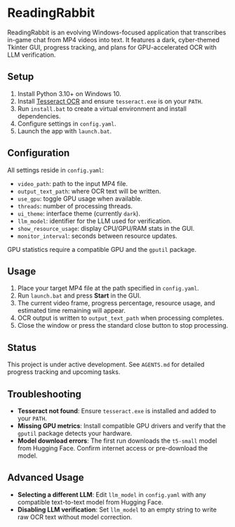 # ReadingRabbit

ReadingRabbit is an evolving Windows-focused application that transcribes
in-game chat from MP4 videos into text. It features a dark, cyber-themed
Tkinter GUI, progress tracking, and plans for GPU-accelerated OCR with LLM
verification.

## Setup
1. Install Python 3.10+ on Windows 10.
2. Install [Tesseract OCR](https://github.com/UB-Mannheim/tesseract/wiki) and ensure `tesseract.exe` is on your `PATH`.
3. Run `install.bat` to create a virtual environment and install dependencies.
4. Configure settings in `config.yaml`.
5. Launch the app with `launch.bat`.

## Configuration
All settings reside in `config.yaml`:
- `video_path`: path to the input MP4 file.
- `output_text_path`: where OCR text will be written.
- `use_gpu`: toggle GPU usage when available.
- `threads`: number of processing threads.
- `ui_theme`: interface theme (currently `dark`).
- `llm_model`: identifier for the LLM used for verification.
- `show_resource_usage`: display CPU/GPU/RAM stats in the GUI.
- `monitor_interval`: seconds between resource updates.

GPU statistics require a compatible GPU and the `gputil` package.

## Usage
1. Place your target MP4 file at the path specified in `config.yaml`.
2. Run `launch.bat` and press **Start** in the GUI.
3. The current video frame, progress percentage, resource usage, and estimated
   time remaining will appear.
4. OCR output is written to `output_text_path` when processing completes.
5. Close the window or press the standard close button to stop processing.

## Status
This project is under active development. See `AGENTS.md` for detailed
progress tracking and upcoming tasks.

## Troubleshooting
- **Tesseract not found**: Ensure `tesseract.exe` is installed and added to
  your `PATH`.
- **Missing GPU metrics**: Install compatible GPU drivers and verify that the
  `gputil` package detects your hardware.
- **Model download errors**: The first run downloads the `t5-small` model from
  Hugging Face. Confirm internet access or pre-download the model.

## Advanced Usage
- **Selecting a different LLM**: Edit `llm_model` in `config.yaml` with any
  compatible text-to-text model from Hugging Face.
- **Disabling LLM verification**: Set `llm_model` to an empty string to write
  raw OCR text without model correction.
